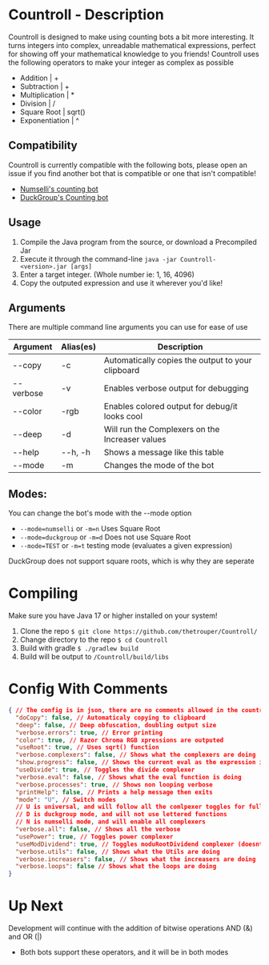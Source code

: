
# Countroll - Description

Countroll is designed to make using counting bots a bit more interesting. It turns integers into complex, unreadable
mathematical expressions, perfect for showing off your mathematical knowledge to you friends!
Countroll uses the following operators to make your integer as complex as possible

- Addition | +
- Subtraction | +
- Multiplication | *
- Division | /
- Square Root | sqrt()
- Exponentiation | ^

## Compatibility

Countroll is currently compatible with the following bots, please open an issue if you find another bot that is compatible or one that isn't compatible!
- [Numselli's counting bot](https://counting.numselli.xyz/)
- [DuckGroup's Counting bot](https://countingbot.com/)

## Usage

1. Compile the Java program from the source, or download a Precompiled Jar
2. Execute it through the command-line `java -jar Countroll-<version>.jar [args]`
3. Enter a target integer. (Whole number ie: 1, 16, 4096)
4. Copy the outputed expression and use it wherever you'd like!

## Arguments

There are multiple command line arguments you can use for ease of use

| Argument  | Alias(es) | Description                                       |
|-----------|-----------|---------------------------------------------------|
| --copy    | -c        | Automatically copies the output to your clipboard |
| --verbose | -v        | Enables verbose output for debugging              |
| --color   | -rgb      | Enables colored output for debug/it looks cool    |
| --deep    | -d        | Will run the Complexers on the Increaser values   |
| --help    | --h, -h   | Shows a message like this table                   |
| --mode    | -m        | Changes the mode of the bot                       |

## Modes:
You can change the bot's mode with the --mode option
- `--mode=numselli` or `-m=n` Uses Square Root
- `--mode=duckgroup` or `-m=d` Does not use Square Root
- `--mode=TEST` or `-m=t` testing mode (evaluates a given expression)

DuckGroup does not support square roots, which is why they are seperate

# Compiling
Make sure you have Java 17 or higher installed on your system!
1. Clone the repo `$ git clone https://github.com/thetrouper/Countroll/`
2. Change directory to the repo `$ cd Countroll`
3. Build with gradle `$ ./gradlew build`
4. Build will be output to `/Countroll/build/libs`

# Config With Comments

```json
{ // The config is in json, there are no comments allowed in the countroll.json
  "doCopy": false, // Automaticaly copying to clipboard
  "deep": false, // Deep obfuscation, doubling output size
  "verbose.errors": true, // Error printing
  "color": true, // Razor Chroma RGB xpressions are outputed
  "useRoot": true, // Uses sqrt() function
  "verbose.complexers": false, // Shows what the complexers are doing
  "show.progress": false, // Shows the current eval as the expression is building
  "useDivide": true, // Toggles the divide complexer
  "verbose.eval": false, // Shows what the eval function is doing
  "verbose.processes": true, // Shows non looping verbose
  "printHelp": false, // Prints a help message then exits
  "mode": "U", // Switch modes
  // U is universal, and will follow all the comlpexer toggles for fully custom setup
  // D is duckgroup mode, and will not use lettered functions
  // N is numselli mode, and will enable all complexers
  "verbose.all": false, // Shows all the verbose
  "usePower": true, // Toggles power complexer
  "useModDividend": true, // Toggles moduRootDividend complexer (doesnt use letters)
  "verbose.utils": false, // Shows what the Utils are doing
  "verbose.increasers": false, // Shows what the increasers are doing
  "verbose.loops": false // Shows what the loops are doing
}
```

# Up Next
Development will continue with the addition of bitwise operations AND (&) and OR (|)
- Both bots support these operators, and it will be in both modes

